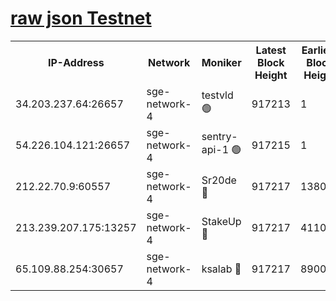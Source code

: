 
[raw json Testnet](https://rpc-check.sget.stavr.tech/sget/rpc-sget-result.json)
=


<table><tr><th>IP-Address</th><th>Network</th><th>Moniker</th><th>Latest Block Height</th><th>Earliest Block Height</th><th>Catching Up</th><th>Tx Index</th><th>Voting Power</th><th>Scan Time</th></tr><tr><td>34.203.237.64:26657</td><td>sge-network-4</td><td>testvld 🟢</td><td>917213</td><td>1</td><td>False</td><td>on</td><td>0</td><td>2024-01-02T03:42:11.649223024UTC</td></tr><tr><td>54.226.104.121:26657</td><td>sge-network-4</td><td>sentry-api-1 🟢</td><td>917215</td><td>1</td><td>False</td><td>on</td><td>0</td><td>2024-01-02T03:42:26.653372980UTC</td></tr><tr><td>212.22.70.9:60557</td><td>sge-network-4</td><td>Sr20de 🔴</td><td>917217</td><td>138001</td><td>False</td><td>on</td><td>99</td><td>2024-01-02T03:42:40.273884345UTC</td></tr><tr><td>213.239.207.175:13257</td><td>sge-network-4</td><td>StakeUp 🔴</td><td>917217</td><td>411001</td><td>False</td><td>off</td><td>100</td><td>2024-01-02T03:42:35.185679116UTC</td></tr><tr><td>65.109.88.254:30657</td><td>sge-network-4</td><td>ksalab 🔴</td><td>917217</td><td>890001</td><td>False</td><td>off</td><td>139</td><td>2024-01-02T03:42:39.909535549UTC</td></tr></table>
